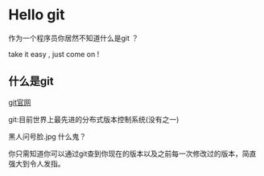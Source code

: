 

# Hello git

作为一个程序员你居然不知道什么是git ？

take it easy , just come on !

## 什么是git

[git官网](https://git-scm.com/)

git:目前世界上最先进的分布式版本控制系统(没有之一)

黑人问号脸.jpg 什么鬼？

你只需知道你可以通过git查到你现在的版本以及之前每一次修改过的版本，简直强大到令人发指。
